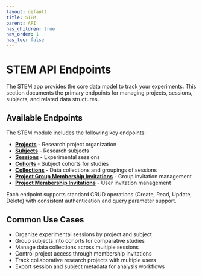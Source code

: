 ```yaml
---
layout: default
title: STEM
parent: API
has_children: true
nav_order: 1
has_toc: false
---
```

# STEM API Endpoints

The STEM app provides the core data model to track your experiments. This section documents the primary endpoints for managing projects, sessions, subjects, and related data structures.

## Available Endpoints

The STEM module includes the following key endpoints:

- **[Projects](/api/stem/project/)** - Research project organization
- **[Subjects](/api/stem/subject/)** - Research subjects
- **[Sessions](/api/stem/session/)** - Experimental sessions
- **[Cohorts](/api/stem/cohort/)** - Subject cohorts for studies
- **[Collections](/api/stem/collection/)** - Data collections and groupings of sessions
- **[Project Group Membership Invitations](/api/stem/project_group_membership_invitation/)** - Group invitation management
- **[Project Membership Invitations](/api/stem/project_membership_invitation/)** - User invitation management

Each endpoint supports standard CRUD operations (Create, Read, Update, Delete) with consistent authentication and query parameter support.

## Common Use Cases

- Organize experimental sessions by project and subject
- Group subjects into cohorts for comparative studies
- Manage data collections across multiple sessions
- Control project access through membership invitations
- Track collaborative research projects with multiple users
- Export session and subject metadata for analysis workflows

